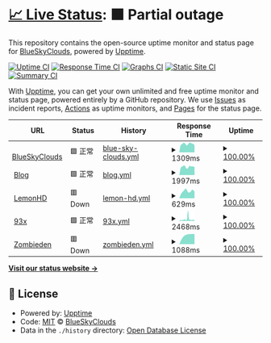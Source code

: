 # [📈 Live Status](https://status.blueskyclouds.com): <!--live status--> **🟧 Partial outage**

This repository contains the open-source uptime monitor and status page for [BlueSkyClouds](https://blueskyclouds.com), powered by [Upptime](https://github.com/upptime/upptime).

[![Uptime CI](https://github.com/BlueSkyClouds/StatusSite/workflows/Uptime%20CI/badge.svg)](https://github.com/BlueSkyClouds/StatusSite/actions?query=workflow%3A%22Uptime+CI%22)
[![Response Time CI](https://github.com/BlueSkyClouds/StatusSite/workflows/Response%20Time%20CI/badge.svg)](https://github.com/BlueSkyClouds/StatusSite/actions?query=workflow%3A%22Response+Time+CI%22)
[![Graphs CI](https://github.com/BlueSkyClouds/StatusSite/workflows/Graphs%20CI/badge.svg)](https://github.com/BlueSkyClouds/StatusSite/actions?query=workflow%3A%22Graphs+CI%22)
[![Static Site CI](https://github.com/BlueSkyClouds/StatusSite/workflows/Static%20Site%20CI/badge.svg)](https://github.com/BlueSkyClouds/StatusSite/actions?query=workflow%3A%22Static+Site+CI%22)
[![Summary CI](https://github.com/BlueSkyClouds/StatusSite/workflows/Summary%20CI/badge.svg)](https://github.com/BlueSkyClouds/StatusSite/actions?query=workflow%3A%22Summary+CI%22)

With [Upptime](https://upptime.js.org), you can get your own unlimited and free uptime monitor and status page, powered entirely by a GitHub repository. We use [Issues](https://github.com/BlueSkyClouds/StatusSite/issues) as incident reports, [Actions](https://github.com/BlueSkyClouds/StatusSite/actions) as uptime monitors, and [Pages](https://status.blueskyclouds.com) for the status page.

<!--start: status pages-->
<!-- This summary is generated by Upptime (https://github.com/upptime/upptime) -->
<!-- Do not edit this manually, your changes will be overwritten -->
<!-- prettier-ignore -->
| URL | Status | History | Response Time | Uptime |
| --- | ------ | ------- | ------------- | ------ |
| <img alt="" src="https://icons.duckduckgo.com/ip3/blueskyclouds.com.ico" height="13"> [BlueSkyClouds](https://blueskyclouds.com) | 🟩 正常 | [blue-sky-clouds.yml](https://github.com/BlueSkyClouds/StatusSite/commits/HEAD/history/blue-sky-clouds.yml) | <details><summary><img alt="Response time graph" src="./graphs/blue-sky-clouds/response-time-week.png" height="20"> 1309ms</summary><br><a href="https://status.blueskyclouds.com/history/blue-sky-clouds"><img alt="Response time 1646" src="https://img.shields.io/endpoint?url=https%3A%2F%2Fraw.githubusercontent.com%2FBlueSkyClouds%2FStatusSite%2FHEAD%2Fapi%2Fblue-sky-clouds%2Fresponse-time.json"></a><br><a href="https://status.blueskyclouds.com/history/blue-sky-clouds"><img alt="24-hour response time 1130" src="https://img.shields.io/endpoint?url=https%3A%2F%2Fraw.githubusercontent.com%2FBlueSkyClouds%2FStatusSite%2FHEAD%2Fapi%2Fblue-sky-clouds%2Fresponse-time-day.json"></a><br><a href="https://status.blueskyclouds.com/history/blue-sky-clouds"><img alt="7-day response time 1309" src="https://img.shields.io/endpoint?url=https%3A%2F%2Fraw.githubusercontent.com%2FBlueSkyClouds%2FStatusSite%2FHEAD%2Fapi%2Fblue-sky-clouds%2Fresponse-time-week.json"></a><br><a href="https://status.blueskyclouds.com/history/blue-sky-clouds"><img alt="30-day response time 1482" src="https://img.shields.io/endpoint?url=https%3A%2F%2Fraw.githubusercontent.com%2FBlueSkyClouds%2FStatusSite%2FHEAD%2Fapi%2Fblue-sky-clouds%2Fresponse-time-month.json"></a><br><a href="https://status.blueskyclouds.com/history/blue-sky-clouds"><img alt="1-year response time 1630" src="https://img.shields.io/endpoint?url=https%3A%2F%2Fraw.githubusercontent.com%2FBlueSkyClouds%2FStatusSite%2FHEAD%2Fapi%2Fblue-sky-clouds%2Fresponse-time-year.json"></a></details> | <details><summary><a href="https://status.blueskyclouds.com/history/blue-sky-clouds">100.00%</a></summary><a href="https://status.blueskyclouds.com/history/blue-sky-clouds"><img alt="All-time uptime 100.00%" src="https://img.shields.io/endpoint?url=https%3A%2F%2Fraw.githubusercontent.com%2FBlueSkyClouds%2FStatusSite%2FHEAD%2Fapi%2Fblue-sky-clouds%2Fuptime.json"></a><br><a href="https://status.blueskyclouds.com/history/blue-sky-clouds"><img alt="24-hour uptime 100.00%" src="https://img.shields.io/endpoint?url=https%3A%2F%2Fraw.githubusercontent.com%2FBlueSkyClouds%2FStatusSite%2FHEAD%2Fapi%2Fblue-sky-clouds%2Fuptime-day.json"></a><br><a href="https://status.blueskyclouds.com/history/blue-sky-clouds"><img alt="7-day uptime 100.00%" src="https://img.shields.io/endpoint?url=https%3A%2F%2Fraw.githubusercontent.com%2FBlueSkyClouds%2FStatusSite%2FHEAD%2Fapi%2Fblue-sky-clouds%2Fuptime-week.json"></a><br><a href="https://status.blueskyclouds.com/history/blue-sky-clouds"><img alt="30-day uptime 100.00%" src="https://img.shields.io/endpoint?url=https%3A%2F%2Fraw.githubusercontent.com%2FBlueSkyClouds%2FStatusSite%2FHEAD%2Fapi%2Fblue-sky-clouds%2Fuptime-month.json"></a><br><a href="https://status.blueskyclouds.com/history/blue-sky-clouds"><img alt="1-year uptime 100.00%" src="https://img.shields.io/endpoint?url=https%3A%2F%2Fraw.githubusercontent.com%2FBlueSkyClouds%2FStatusSite%2FHEAD%2Fapi%2Fblue-sky-clouds%2Fuptime-year.json"></a></details>
| <img alt="" src="https://icons.duckduckgo.com/ip3/blog.blueskyclouds.com.ico" height="13"> [Blog](https://blog.blueskyclouds.com) | 🟩 正常 | [blog.yml](https://github.com/BlueSkyClouds/StatusSite/commits/HEAD/history/blog.yml) | <details><summary><img alt="Response time graph" src="./graphs/blog/response-time-week.png" height="20"> 1997ms</summary><br><a href="https://status.blueskyclouds.com/history/blog"><img alt="Response time 2649" src="https://img.shields.io/endpoint?url=https%3A%2F%2Fraw.githubusercontent.com%2FBlueSkyClouds%2FStatusSite%2FHEAD%2Fapi%2Fblog%2Fresponse-time.json"></a><br><a href="https://status.blueskyclouds.com/history/blog"><img alt="24-hour response time 1972" src="https://img.shields.io/endpoint?url=https%3A%2F%2Fraw.githubusercontent.com%2FBlueSkyClouds%2FStatusSite%2FHEAD%2Fapi%2Fblog%2Fresponse-time-day.json"></a><br><a href="https://status.blueskyclouds.com/history/blog"><img alt="7-day response time 1997" src="https://img.shields.io/endpoint?url=https%3A%2F%2Fraw.githubusercontent.com%2FBlueSkyClouds%2FStatusSite%2FHEAD%2Fapi%2Fblog%2Fresponse-time-week.json"></a><br><a href="https://status.blueskyclouds.com/history/blog"><img alt="30-day response time 2303" src="https://img.shields.io/endpoint?url=https%3A%2F%2Fraw.githubusercontent.com%2FBlueSkyClouds%2FStatusSite%2FHEAD%2Fapi%2Fblog%2Fresponse-time-month.json"></a><br><a href="https://status.blueskyclouds.com/history/blog"><img alt="1-year response time 2526" src="https://img.shields.io/endpoint?url=https%3A%2F%2Fraw.githubusercontent.com%2FBlueSkyClouds%2FStatusSite%2FHEAD%2Fapi%2Fblog%2Fresponse-time-year.json"></a></details> | <details><summary><a href="https://status.blueskyclouds.com/history/blog">100.00%</a></summary><a href="https://status.blueskyclouds.com/history/blog"><img alt="All-time uptime 100.00%" src="https://img.shields.io/endpoint?url=https%3A%2F%2Fraw.githubusercontent.com%2FBlueSkyClouds%2FStatusSite%2FHEAD%2Fapi%2Fblog%2Fuptime.json"></a><br><a href="https://status.blueskyclouds.com/history/blog"><img alt="24-hour uptime 100.00%" src="https://img.shields.io/endpoint?url=https%3A%2F%2Fraw.githubusercontent.com%2FBlueSkyClouds%2FStatusSite%2FHEAD%2Fapi%2Fblog%2Fuptime-day.json"></a><br><a href="https://status.blueskyclouds.com/history/blog"><img alt="7-day uptime 100.00%" src="https://img.shields.io/endpoint?url=https%3A%2F%2Fraw.githubusercontent.com%2FBlueSkyClouds%2FStatusSite%2FHEAD%2Fapi%2Fblog%2Fuptime-week.json"></a><br><a href="https://status.blueskyclouds.com/history/blog"><img alt="30-day uptime 100.00%" src="https://img.shields.io/endpoint?url=https%3A%2F%2Fraw.githubusercontent.com%2FBlueSkyClouds%2FStatusSite%2FHEAD%2Fapi%2Fblog%2Fuptime-month.json"></a><br><a href="https://status.blueskyclouds.com/history/blog"><img alt="1-year uptime 100.00%" src="https://img.shields.io/endpoint?url=https%3A%2F%2Fraw.githubusercontent.com%2FBlueSkyClouds%2FStatusSite%2FHEAD%2Fapi%2Fblog%2Fuptime-year.json"></a></details>
| <img alt="" src="https://icons.duckduckgo.com/ip3/lemonhd.org.ico" height="13"> [LemonHD](https://lemonhd.org) | 🟥 Down | [lemon-hd.yml](https://github.com/BlueSkyClouds/StatusSite/commits/HEAD/history/lemon-hd.yml) | <details><summary><img alt="Response time graph" src="./graphs/lemon-hd/response-time-week.png" height="20"> 629ms</summary><br><a href="https://status.blueskyclouds.com/history/lemon-hd"><img alt="Response time 984" src="https://img.shields.io/endpoint?url=https%3A%2F%2Fraw.githubusercontent.com%2FBlueSkyClouds%2FStatusSite%2FHEAD%2Fapi%2Flemon-hd%2Fresponse-time.json"></a><br><a href="https://status.blueskyclouds.com/history/lemon-hd"><img alt="24-hour response time 438" src="https://img.shields.io/endpoint?url=https%3A%2F%2Fraw.githubusercontent.com%2FBlueSkyClouds%2FStatusSite%2FHEAD%2Fapi%2Flemon-hd%2Fresponse-time-day.json"></a><br><a href="https://status.blueskyclouds.com/history/lemon-hd"><img alt="7-day response time 629" src="https://img.shields.io/endpoint?url=https%3A%2F%2Fraw.githubusercontent.com%2FBlueSkyClouds%2FStatusSite%2FHEAD%2Fapi%2Flemon-hd%2Fresponse-time-week.json"></a><br><a href="https://status.blueskyclouds.com/history/lemon-hd"><img alt="30-day response time 902" src="https://img.shields.io/endpoint?url=https%3A%2F%2Fraw.githubusercontent.com%2FBlueSkyClouds%2FStatusSite%2FHEAD%2Fapi%2Flemon-hd%2Fresponse-time-month.json"></a><br><a href="https://status.blueskyclouds.com/history/lemon-hd"><img alt="1-year response time 980" src="https://img.shields.io/endpoint?url=https%3A%2F%2Fraw.githubusercontent.com%2FBlueSkyClouds%2FStatusSite%2FHEAD%2Fapi%2Flemon-hd%2Fresponse-time-year.json"></a></details> | <details><summary><a href="https://status.blueskyclouds.com/history/lemon-hd">100.00%</a></summary><a href="https://status.blueskyclouds.com/history/lemon-hd"><img alt="All-time uptime 100.00%" src="https://img.shields.io/endpoint?url=https%3A%2F%2Fraw.githubusercontent.com%2FBlueSkyClouds%2FStatusSite%2FHEAD%2Fapi%2Flemon-hd%2Fuptime.json"></a><br><a href="https://status.blueskyclouds.com/history/lemon-hd"><img alt="24-hour uptime 100.00%" src="https://img.shields.io/endpoint?url=https%3A%2F%2Fraw.githubusercontent.com%2FBlueSkyClouds%2FStatusSite%2FHEAD%2Fapi%2Flemon-hd%2Fuptime-day.json"></a><br><a href="https://status.blueskyclouds.com/history/lemon-hd"><img alt="7-day uptime 100.00%" src="https://img.shields.io/endpoint?url=https%3A%2F%2Fraw.githubusercontent.com%2FBlueSkyClouds%2FStatusSite%2FHEAD%2Fapi%2Flemon-hd%2Fuptime-week.json"></a><br><a href="https://status.blueskyclouds.com/history/lemon-hd"><img alt="30-day uptime 100.00%" src="https://img.shields.io/endpoint?url=https%3A%2F%2Fraw.githubusercontent.com%2FBlueSkyClouds%2FStatusSite%2FHEAD%2Fapi%2Flemon-hd%2Fuptime-month.json"></a><br><a href="https://status.blueskyclouds.com/history/lemon-hd"><img alt="1-year uptime 100.00%" src="https://img.shields.io/endpoint?url=https%3A%2F%2Fraw.githubusercontent.com%2FBlueSkyClouds%2FStatusSite%2FHEAD%2Fapi%2Flemon-hd%2Fuptime-year.json"></a></details>
| <img alt="" src="https://icons.duckduckgo.com/ip3/bbs.upkk.com.ico" height="13"> [93x](https://bbs.upkk.com) | 🟩 正常 | [93x.yml](https://github.com/BlueSkyClouds/StatusSite/commits/HEAD/history/93x.yml) | <details><summary><img alt="Response time graph" src="./graphs/93x/response-time-week.png" height="20"> 2468ms</summary><br><a href="https://status.blueskyclouds.com/history/93x"><img alt="Response time 2157" src="https://img.shields.io/endpoint?url=https%3A%2F%2Fraw.githubusercontent.com%2FBlueSkyClouds%2FStatusSite%2FHEAD%2Fapi%2F93x%2Fresponse-time.json"></a><br><a href="https://status.blueskyclouds.com/history/93x"><img alt="24-hour response time 1349" src="https://img.shields.io/endpoint?url=https%3A%2F%2Fraw.githubusercontent.com%2FBlueSkyClouds%2FStatusSite%2FHEAD%2Fapi%2F93x%2Fresponse-time-day.json"></a><br><a href="https://status.blueskyclouds.com/history/93x"><img alt="7-day response time 2468" src="https://img.shields.io/endpoint?url=https%3A%2F%2Fraw.githubusercontent.com%2FBlueSkyClouds%2FStatusSite%2FHEAD%2Fapi%2F93x%2Fresponse-time-week.json"></a><br><a href="https://status.blueskyclouds.com/history/93x"><img alt="30-day response time 1915" src="https://img.shields.io/endpoint?url=https%3A%2F%2Fraw.githubusercontent.com%2FBlueSkyClouds%2FStatusSite%2FHEAD%2Fapi%2F93x%2Fresponse-time-month.json"></a><br><a href="https://status.blueskyclouds.com/history/93x"><img alt="1-year response time 1961" src="https://img.shields.io/endpoint?url=https%3A%2F%2Fraw.githubusercontent.com%2FBlueSkyClouds%2FStatusSite%2FHEAD%2Fapi%2F93x%2Fresponse-time-year.json"></a></details> | <details><summary><a href="https://status.blueskyclouds.com/history/93x">100.00%</a></summary><a href="https://status.blueskyclouds.com/history/93x"><img alt="All-time uptime 100.00%" src="https://img.shields.io/endpoint?url=https%3A%2F%2Fraw.githubusercontent.com%2FBlueSkyClouds%2FStatusSite%2FHEAD%2Fapi%2F93x%2Fuptime.json"></a><br><a href="https://status.blueskyclouds.com/history/93x"><img alt="24-hour uptime 100.00%" src="https://img.shields.io/endpoint?url=https%3A%2F%2Fraw.githubusercontent.com%2FBlueSkyClouds%2FStatusSite%2FHEAD%2Fapi%2F93x%2Fuptime-day.json"></a><br><a href="https://status.blueskyclouds.com/history/93x"><img alt="7-day uptime 100.00%" src="https://img.shields.io/endpoint?url=https%3A%2F%2Fraw.githubusercontent.com%2FBlueSkyClouds%2FStatusSite%2FHEAD%2Fapi%2F93x%2Fuptime-week.json"></a><br><a href="https://status.blueskyclouds.com/history/93x"><img alt="30-day uptime 100.00%" src="https://img.shields.io/endpoint?url=https%3A%2F%2Fraw.githubusercontent.com%2FBlueSkyClouds%2FStatusSite%2FHEAD%2Fapi%2F93x%2Fuptime-month.json"></a><br><a href="https://status.blueskyclouds.com/history/93x"><img alt="1-year uptime 100.00%" src="https://img.shields.io/endpoint?url=https%3A%2F%2Fraw.githubusercontent.com%2FBlueSkyClouds%2FStatusSite%2FHEAD%2Fapi%2F93x%2Fuptime-year.json"></a></details>
| <img alt="" src="https://icons.duckduckgo.com/ip3/zombieden.cn.ico" height="13"> [Zombieden](https://zombieden.cn/#ServerList-Title) | 🟥 Down | [zombieden.yml](https://github.com/BlueSkyClouds/StatusSite/commits/HEAD/history/zombieden.yml) | <details><summary><img alt="Response time graph" src="./graphs/zombieden/response-time-week.png" height="20"> 1088ms</summary><br><a href="https://status.blueskyclouds.com/history/zombieden"><img alt="Response time 1364" src="https://img.shields.io/endpoint?url=https%3A%2F%2Fraw.githubusercontent.com%2FBlueSkyClouds%2FStatusSite%2FHEAD%2Fapi%2Fzombieden%2Fresponse-time.json"></a><br><a href="https://status.blueskyclouds.com/history/zombieden"><img alt="24-hour response time 0" src="https://img.shields.io/endpoint?url=https%3A%2F%2Fraw.githubusercontent.com%2FBlueSkyClouds%2FStatusSite%2FHEAD%2Fapi%2Fzombieden%2Fresponse-time-day.json"></a><br><a href="https://status.blueskyclouds.com/history/zombieden"><img alt="7-day response time 1088" src="https://img.shields.io/endpoint?url=https%3A%2F%2Fraw.githubusercontent.com%2FBlueSkyClouds%2FStatusSite%2FHEAD%2Fapi%2Fzombieden%2Fresponse-time-week.json"></a><br><a href="https://status.blueskyclouds.com/history/zombieden"><img alt="30-day response time 1358" src="https://img.shields.io/endpoint?url=https%3A%2F%2Fraw.githubusercontent.com%2FBlueSkyClouds%2FStatusSite%2FHEAD%2Fapi%2Fzombieden%2Fresponse-time-month.json"></a><br><a href="https://status.blueskyclouds.com/history/zombieden"><img alt="1-year response time 1288" src="https://img.shields.io/endpoint?url=https%3A%2F%2Fraw.githubusercontent.com%2FBlueSkyClouds%2FStatusSite%2FHEAD%2Fapi%2Fzombieden%2Fresponse-time-year.json"></a></details> | <details><summary><a href="https://status.blueskyclouds.com/history/zombieden">100.00%</a></summary><a href="https://status.blueskyclouds.com/history/zombieden"><img alt="All-time uptime 100.00%" src="https://img.shields.io/endpoint?url=https%3A%2F%2Fraw.githubusercontent.com%2FBlueSkyClouds%2FStatusSite%2FHEAD%2Fapi%2Fzombieden%2Fuptime.json"></a><br><a href="https://status.blueskyclouds.com/history/zombieden"><img alt="24-hour uptime 100.00%" src="https://img.shields.io/endpoint?url=https%3A%2F%2Fraw.githubusercontent.com%2FBlueSkyClouds%2FStatusSite%2FHEAD%2Fapi%2Fzombieden%2Fuptime-day.json"></a><br><a href="https://status.blueskyclouds.com/history/zombieden"><img alt="7-day uptime 100.00%" src="https://img.shields.io/endpoint?url=https%3A%2F%2Fraw.githubusercontent.com%2FBlueSkyClouds%2FStatusSite%2FHEAD%2Fapi%2Fzombieden%2Fuptime-week.json"></a><br><a href="https://status.blueskyclouds.com/history/zombieden"><img alt="30-day uptime 100.00%" src="https://img.shields.io/endpoint?url=https%3A%2F%2Fraw.githubusercontent.com%2FBlueSkyClouds%2FStatusSite%2FHEAD%2Fapi%2Fzombieden%2Fuptime-month.json"></a><br><a href="https://status.blueskyclouds.com/history/zombieden"><img alt="1-year uptime 100.00%" src="https://img.shields.io/endpoint?url=https%3A%2F%2Fraw.githubusercontent.com%2FBlueSkyClouds%2FStatusSite%2FHEAD%2Fapi%2Fzombieden%2Fuptime-year.json"></a></details>

<!--end: status pages-->

[**Visit our status website →**](https://status.blueskyclouds.com)

## 📄 License

- Powered by: [Upptime](https://github.com/upptime/upptime)
- Code: [MIT](./LICENSE) © [BlueSkyClouds](https://blueskyclouds.com)
- Data in the `./history` directory: [Open Database License](https://opendatacommons.org/licenses/odbl/1-0/)
